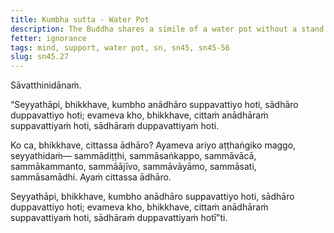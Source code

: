 ```yaml
---
title: Kumbha sutta - Water Pot
description: The Buddha shares a simile of a water pot without a stand being easily knocked over, and likens it to a mind without support.
fetter: ignorance
tags: mind, support, water pot, sn, sn45, sn45-56
slug: sn45.27
---
```


Sāvatthinidānaṁ.

“Seyyathāpi, bhikkhave, kumbho anādhāro suppavattiyo hoti, sādhāro duppavattiyo hoti; evameva kho, bhikkhave, cittaṁ anādhāraṁ suppavattiyaṁ hoti, sādhāraṁ duppavattiyaṁ hoti.

Ko ca, bhikkhave, cittassa ādhāro? Ayameva ariyo aṭṭhaṅgiko maggo, seyyathidaṁ— sammādiṭṭhi, sammāsaṅkappo, sammāvācā, sammākammanto, sammāājīvo, sammāvāyāmo, sammāsati, sammāsamādhi. Ayaṁ cittassa ādhāro.

Seyyathāpi, bhikkhave, kumbho anādhāro suppavattiyo hoti, sādhāro duppavattiyo hoti; evameva kho, bhikkhave, cittaṁ anādhāraṁ suppavattiyaṁ hoti, sādhāraṁ duppavattiyaṁ hotī”ti.
